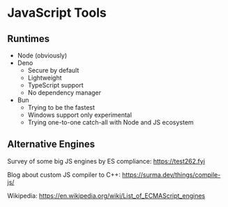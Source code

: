 # JavaScript Tools

## Runtimes

* Node (obviously)
* Deno
  * Secure by default
  * Lightweight
  * TypeScript support
  * No dependency manager
* Bun
  * Trying to be the fastest
  * Windows support only experimental
  * Trying one-to-one catch-all with Node and JS ecosystem

## Alternative Engines

Survey of some big JS engines by ES compliance: https://test262.fyi

Blog about custom JS compiler to C++: https://surma.dev/things/compile-js/

Wikipedia: https://en.wikipedia.org/wiki/List_of_ECMAScript_engines
